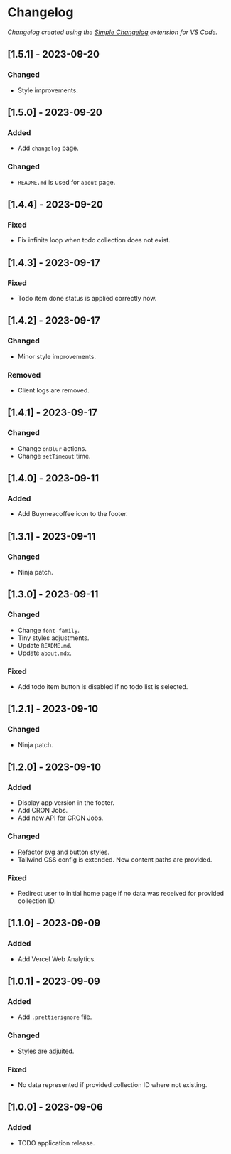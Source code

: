 # Changelog

_Changelog created using the [Simple Changelog](https://marketplace.visualstudio.com/items?itemName=tobiaswaelde.vscode-simple-changelog) extension for VS Code._

## [1.5.1] - 2023-09-20

### Changed

-   Style improvements.

## [1.5.0] - 2023-09-20

### Added

-   Add `changelog` page.

### Changed

-   `README.md` is used for `about` page.

## [1.4.4] - 2023-09-20

### Fixed

-   Fix infinite loop when todo collection does not exist.

## [1.4.3] - 2023-09-17

### Fixed

-   Todo item done status is applied correctly now.

## [1.4.2] - 2023-09-17

### Changed

-   Minor style improvements.

### Removed

-   Client logs are removed.

## [1.4.1] - 2023-09-17

### Changed

-   Change `onBlur` actions.
-   Change `setTimeout` time.

## [1.4.0] - 2023-09-11

### Added

-   Add Buymeacoffee icon to the footer.

## [1.3.1] - 2023-09-11

### Changed

-   Ninja patch.

## [1.3.0] - 2023-09-11

### Changed

-   Change `font-family`.
-   Tiny styles adjustments.
-   Update `README.md`.
-   Update `about.mdx`.

### Fixed

-   Add todo item button is disabled if no todo list is selected.

## [1.2.1] - 2023-09-10

### Changed

-   Ninja patch.

## [1.2.0] - 2023-09-10

### Added

-   Display app version in the footer.
-   Add CRON Jobs.
-   Add new API for CRON Jobs.

### Changed

-   Refactor svg and button styles.
-   Tailwind CSS config is extended. New content paths are provided.

### Fixed

-   Redirect user to initial home page if no data was received for provided collection ID.

## [1.1.0] - 2023-09-09

### Added

-   Add Vercel Web Analytics.

## [1.0.1] - 2023-09-09

### Added

-   Add `.prettierignore` file.

### Changed

-   Styles are adjuited.

### Fixed

-   No data represented if provided collection ID where not existing.

## [1.0.0] - 2023-09-06

### Added

-   TODO application release.
